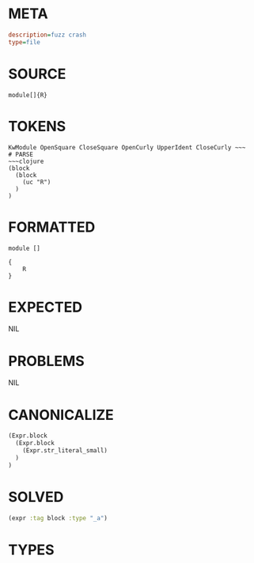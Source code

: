 # META
~~~ini
description=fuzz crash
type=file
~~~
# SOURCE
~~~roc
module[]{R}
~~~
# TOKENS
~~~text
KwModule OpenSquare CloseSquare OpenCurly UpperIdent CloseCurly ~~~
# PARSE
~~~clojure
(block
  (block
    (uc "R")
  )
)
~~~
# FORMATTED
~~~roc
module []

{
	R
}
~~~
# EXPECTED
NIL
# PROBLEMS
NIL
# CANONICALIZE
~~~clojure
(Expr.block
  (Expr.block
    (Expr.str_literal_small)
  )
)
~~~
# SOLVED
~~~clojure
(expr :tag block :type "_a")
~~~
# TYPES
~~~roc
~~~
